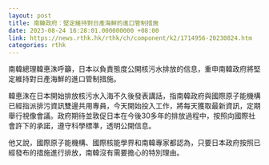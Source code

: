 ```yaml
---
layout: post
title: 南韓政府︰堅定維持對日產海鮮的進口管制措施
date: 2023-08-24 16:28:01.000000000 +08:00
link: https://news.rthk.hk/rthk/ch/component/k2/1714956-20230824.htm
categories: rthk
---
```


南韓總理韓悳洙呼籲，日本以負責態度公開核污水排放的信息，重申南韓政府將堅定維持對日產海鮮的進口管制措施。 

韓悳洙在日本開始排放核污水入海不久後發表講話，指南韓政府與國際原子能機構已經指派排污資訊雙邊共用專員，今天開始投入工作，將每天獲取最新資訊，定期舉行視像會議。政府期待並敦促日本在今後30多年的排放過程中，按照向國際社會許下的承諾，遵守科學標準，透明公開信息。

他又說，國際原子能機構、國際核能學界和南韓專家都認為，只要日本政府按照已經發布的措施進行排放，南韓沒有需要擔心的特別理由。
